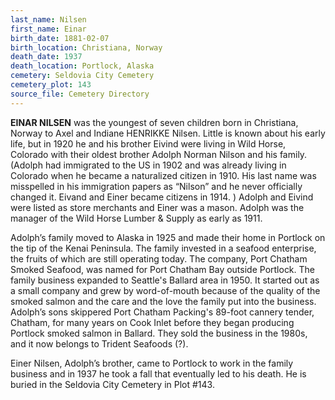 ```yaml
---
last_name: Nilsen
first_name: Einar
birth_date: 1881-02-07
birth_location: Christiana, Norway
death_date: 1937
death_location: Portlock, Alaska
cemetery: Seldovia City Cemetery
cemetery_plot: 143
source_file: Cemetery Directory
---
```

**EINAR NILSEN** was the youngest of seven children born in Christiana, Norway to Axel and Indiane HENRIKKE Nilsen. Little is known about his early life, but in 1920 he and his brother Eivind were living in Wild Horse, Colorado with their oldest brother Adolph Norman Nilson and his family.  (Adolph had immigrated to the US in 1902 and was already living in Colorado when he became a naturalized citizen in 1910. His last name was misspelled in his immigration papers as “Nilson” and he never officially changed it. Eivand and Einer became citizens in 1914. )  Adolph and Eivind were listed as store merchants and Einer was a mason.  Adolph was the manager of the Wild Horse Lumber & Supply as early as 1911.

Adolph’s family moved to Alaska in 1925 and made their home in Portlock on the tip of the Kenai Peninsula.  The family invested in a seafood enterprise, the fruits of which are still operating today. The company, Port Chatham Smoked Seafood, was named for Port Chatham Bay outside Portlock. The family business expanded to Seattle's Ballard area in 1950.  It started out as a small company and grew by word-of-mouth because of the quality of the smoked salmon and the care and the love the family put into the business.   Adolph’s sons skippered Port Chatham Packing's 89-foot cannery tender, Chatham, for many years on Cook Inlet before they began producing Portlock smoked salmon in Ballard. They sold the business in the 1980s, and it now belongs to Trident Seafoods (?). 

Einer Nilsen, Adolph’s brother, came to Portlock to work in the family business and in 1937 he took a fall that eventually led to his death.  He is buried in the Seldovia City Cemetery in Plot #143.


